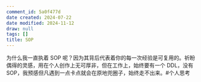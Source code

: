 ```yaml
---
comment_id: 5a0f477d
date created: 2024-07-22
date modified: 2024-11-12
draw: null
tags: []
title: SOP
---
```

为什么我一直执着 SOP 呢？因为其背后代表着你的每一次经验是可复用的。祈盼偶得的灵感，用在个人创作上无可厚非，但在工作上，始终要有一个 DDL，没有 SOP，我预感但凡遇到一点卡点就会在原地兜圈子，始终走不出来。#个人思考

